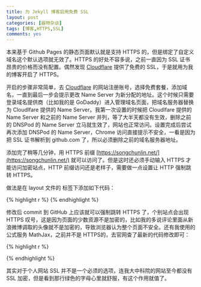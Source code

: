 ```yaml
---
title: 为 Jekyll 博客启用免费 SSL
layout: post
categories: [器物杂谈]
tags: [博客,HTTPS,SSL]
comments: yes
---
```


本来基于 Github Pages 的静态页面默认就是支持 HTTPS 的，但是绑定了自定义域名这个默认选项就无效了。HTTPS 的好处不容多说，之前一直因为 SSL 证书昂贵的价格而没有配置。偶然发现 [Cloudflare](https://www.cloudflare.com) 提供了免费的 SSL，于是就用为我的博客开启了 HTTPS。

开启的步骤非常简单，去 [Cloudflare](https://www.cloudflare.com) 的网站注册账号，选择免费套餐，添加域名，一直到最后一步会提示更改 Name Server 为新分配的地址。这个时候只需要登录域名提供商（比如我的是 GoDaddy）进入管理域名页面，把域名服务器替换为 Cloudlfare 提供的 Name Server。我第一次设置的时候把 Cloudlfare 提供的 Name Server 和之前的 Name Server 并列，等了大半天都没有生效，删除之前的 DNSPod 的 Name Server 立马就生效了，网站也正常访问。设置完成后尝试再次添加 DNSPod 的 Name Server，Chrome 访问直接提示不安全，一看是因为把 SSL 证书解析到 github.com 了，所以必须删除之前的域名服务器地址。

添加完了稍等几分钟，用 HTTPS 前缀 [https://songchunlin.net/](https://songchunlin.net/) 就可以访问了。但是这时还必须手动输入 HTTPS 才能访问加密站点，HTTP 前缀访问还是老样子，需要做一点设置让 HTTP 强制跳转 HTTPS。

做法是在 layout 文件的 <head> 标签下添加如下代码：

{% highlight r %} 
      <script type="text/javascript">
        var host = "enter your site url here";
        if ((host == window.location.host) && (window.location.protocol != "https:"))
            window.location.protocol = "https";
    </script>
{% endhighlight %}

修改后 commit 到 GitHub 上应该就可以强制跳转 HTTPS 了，个别站点会出现 HTTPS 叹号，这是因为页面的少数资源不是加密的，比如我的多说评论里面从新浪微博调取的头像就不是加密的，导致浏览器认为整个页面不安全。还有我使用的公式服务  MathJax，之前并不是 HTTPS的，去官网查了最新的代码修改即可：

{% highlight r %} 
<script src='https://cdn.mathjax.org/mathjax/latest/MathJax.js?config=TeX-AMS-MML_HTMLorMML'></script>
{% endhighlight %}

其实对于个人网站 SSL 并不是一个必须的选项，连我大中科院的网站至今都没有 SSL 加密，但是看到那行绿色的字母心里就舒服，有这个作用就值了。
